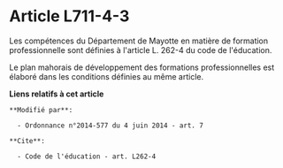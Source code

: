 # Article L711-4-3

Les compétences du Département de Mayotte en matière de formation professionnelle sont définies à l'article L. 262-4 du code
de l'éducation. 

Le plan mahorais de développement des formations professionnelles est élaboré dans les conditions définies au même article.

**Liens relatifs à cet article**

	**Modifié par**:

	  - Ordonnance n°2014-577 du 4 juin 2014 - art. 7

	**Cite**:

	  - Code de l'éducation - art. L262-4
